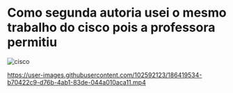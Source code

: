 # Como segunda autoria usei o mesmo trabalho do cisco pois a professora permitiu 
![cisco](https://user-images.githubusercontent.com/102592123/186419270-afc13a0c-327c-4916-9b76-bad5d54a0aff.png)

https://user-images.githubusercontent.com/102592123/186419534-b70422c9-d76b-4ab1-83de-044a010aca11.mp4
